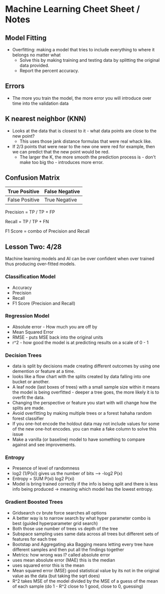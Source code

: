 # Machine Learning Cheet Sheet / Notes 

## Model Fitting 
 - Overfitting: making a model that tries to include everything to where it belongs no matter what 
    - Solve this by making training and testing data by splitting the original data provided. 
    - Report the percent accuracy. 
## Errors 
- The more you train the model, the more error you will introduce over time into the validation data 
## K nearest neighbor (KNN)
- Looks at the data that is closest to it - what data points are close to the new point? 
    - This uses those jank distance formulas that were real whack like. 
- If 2/3 points that were near to the new one were red for example, then we can predict that the new point would be red. 
    - The larger the K, the more smooth the prediction process is - don't make too big tho - introduces more error. 
## Confusion Matrix 

True Positive  | False Negative 
---------------|----------------  
False Positive | True Negative 

Precision = TP / TP + FP

Recall = TP / TP + FN

F1 Score = combo of Precision and Recall

## Lesson Two: 4/28

Machine learning models and AI can be over confident when over trained thus producing over-fitted models. 

### Classification Model
- Accuracy 
- Precision 
- Recall
- F1 Score (Precision and Recall)

### Regression Model 
- Absolute error - How much you are off by 
- Mean Squared Error 
- RMSE - puts MSE back into the original units 
- r^2 - how good the model is at predicting results on a scale of 0 - 1 

### Decision Trees
- data is split by decisions made creating different outcomes by using one demention or feature at a time. 
- looks like a flow chart with the splits created by data falling into one bucket or another. 
- A leaf node (last boxes of trees) with a small sample size within it means the model is being overfitted - deeper a tree goes, the more likely it is to overfit the data. 
- Changing the perspective or feature you start with will change how the splits are made. 
- Avoid overfitting by making multiple trees or a forest hahaha random forest classifier
- If you one-hot encode the holdout data may not include values for some of the new one-hot encodes. you can make a fake column to solve this issue 
- Make a vanilla (or baseline) model to have something to compare against and see improvements. 

### Entropy 
- Presence of level of randomness
- log2 (1/P(x)) gives us the number of bits --> -log2 P(x)
- Entropy = SUM P(xi) log2 P(xi)
- Model is bring trained correctly if the info is being split and there is less info being produced -> meaning which model has the lowest entropy.

### Gradient Boosted Trees

- Gridsearch cv brute force searches all options 
- A better way is to narrow search by what hyper parameter combo is best (guided hyperparameter grid search)
- Both those use number of trees vs depth of the tree
- Subspace sampling uses same data across all trees but different sets of features for each tree
- Bootstap and Aggregating aka Bagging means letting every tree have different samples and then put all the findings together 
- Metrics: how wrong was I? called absolute error 
- uses mean absolute error (MAE) this is the median
- uses squared error this is the mean 
- Mean squared error (MSE) good statistical value by its not in the original value as the data (but taking the sqrt does)
- R^2 takes MSE of the model divided by the MSE of a guess of the mean of each sample (do 1 - R^2 close to 1 good, close to 0, guessing)